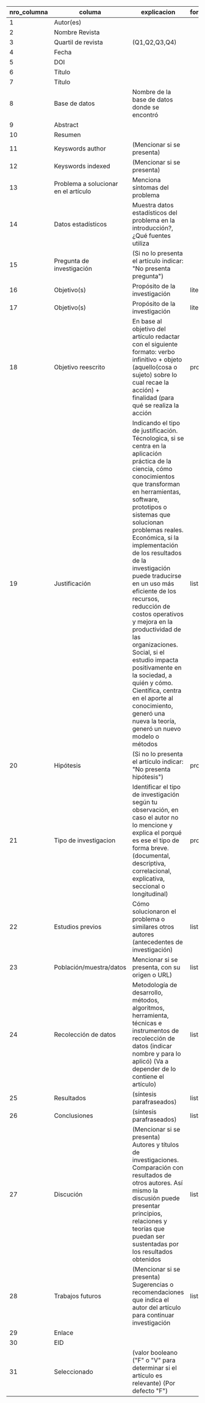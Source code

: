 |nro_columna|columa|explicacion|formato|dato_fijo|idioma_deseado_redactar|id_from_backup|||
|-----------|------------------------------------|----------------------------------------------------------------------------------------------------------------------------------------------------------------------------------------------------------------------------------------------------------------------------------------------------------------------------------------------------------------------------------------------------------------------------------------------------------------------------------------------------------------------------------------------------------------------------------------------------------------------------------------|-------|---------|-----------------------|---------------|---|---|
|1|Autor(es)||||original|Authors|||
|2|Nombre Revista||||original|Source title|||
|3|Quartil de revista|(Q1,Q2,Q3,Q4)|||original||||
|4|Fecha||||original|Year|||
|5|DOI||||original|DOI|||
|6|Título||||original|Title|||
|7|Título||||español||||
|8|Base de datos|Nombre de la base de datos donde se encontró||Scopus|original||||
|9|Abstract||||original|Abstract|||
|10|Resumen||||español||||
|11|Keyswords author|(Mencionar si se presenta)|||original|Author Keywords|||
|12|Keyswords indexed|(Mencionar si se presenta)|||original|Index Keywords|||
|13|Problema a solucionar en el artículo|Menciona síntomas del problema|||español||||
|14|Datos estadísticos|Muestra datos estadísticos del problema en la introducción?, ¿Qué fuentes utiliza|||español||||
|15|Pregunta de investigación|(Si no lo presenta el artículo indicar: "No presenta pregunta")|||español||||
|16|Objetivo(s)|Propósito de la investigación|literal||original||||
|17|Objetivo(s)|Propósito de la investigación|literal||español||||
|18|Objetivo reescrito|En base al objetivo del artículo redactar con el siguiente formato: verbo infinitivo + objeto (aquello(cosa o sujeto) sobre lo cual recae la acción) + finalidad (para qué se realiza la acción|prosa||español||||
|19|Justificación|Indicando el tipo de justificación. Técnologica, si se centra en la aplicación práctica de la ciencia, cómo conocimientos que transforman en herramientas, software, prototipos o sistemas que solucionan problemas reales. Económica, si la implementación de los resultados de la investigación puede traducirse en un uso más eficiente de los recursos, reducción de costos operativos y mejora en la productividad de las organizaciones. Social, si el estudio impacta positivamente en la sociedad, a quién y cómo. Científica, centra en el aporte al conocimiento, generó una nueva la teoría, generó un nuevo modelo o métodos|lista||español||||
|20|Hipótesis|(Si no lo presenta el artículo indicar: "No presenta hipótesis")|prosa||español||||
|21|Tipo de investigacion|Identificar el tipo de investigación según tu observación, en caso el autor no lo mencione y explica el porqué es ese el tipo de forma breve.  (documental, descriptiva, correlacional, explicativa, seccional o longitudinal)|prosa||español||||
|22|Estudios previos|Cómo solucionaron el problema o similares otros autores (antecedentes de investigación)|lista||español||||
|23|Población/muestra/datos|Mencionar si se presenta, con su origen o URL)|lista||español||||
|24|Recolección de datos|Metodología de desarrollo, métodos, algoritmos, herramienta, técnicas e instrumentos de recolección de datos (indicar nombre y para lo aplicó) (Va a depender de lo contiene el artículo)|lista||español||||
|25|Resultados|(síntesis parafraseados)|lista||español||||
|26|Conclusiones|(síntesis parafraseados)|lista||español||||
|27|Discución|(Mencionar si se presenta) Autores y títulos de investigaciones. Comparación con resultados de otros autores. Así mismo la discusión puede presentar principios, relaciones y teorías que puedan ser sustentadas por los resultados obtenidos|lista||español||||
|28|Trabajos futuros|(Mencionar si se presenta) Sugerencias o recomendaciones que indica el autor del artículo para continuar investigación|lista||español||||
|29|Enlace||||original|Link|||
|30|EID||||original|EID|||
|31|Seleccionado|(valor booleano ("F" o "V" para determinar si el artículo es relevante) (Por defecto "F")|||original||||